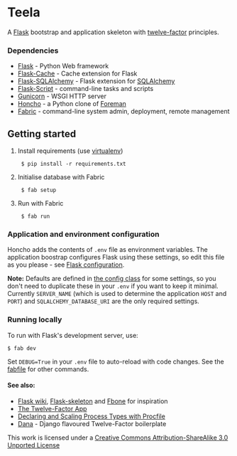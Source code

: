 # Teela

A [Flask](http://flask.pocoo.org/) bootstrap and application skeleton with [twelve-factor](http://www.12factor.net/) principles.

### Dependencies

- [Flask](http://flask.pocoo.org/) - Python Web framework
- [Flask-Cache](http://pythonhosted.org/Flask-Cache/) - Cache extension for Flask
- [Flask-SQLAlchemy](http://pythonhosted.org/Flask-SQLAlchemy) - Flask extension for [SQLAlchemy](http://www.sqlalchemy.org/)
- [Flask-Script](http://flask-script.readthedocs.org/) - command-line tasks and scripts
- [Gunicorn](http://gunicorn.org/) - WSGI HTTP server
- [Honcho](https://github.com/nickstenning/honcho) - a Python clone of [Foreman](http://ddollar.github.com/foreman/)
- [Fabric](http://fabfile.org/) - command-line system admin, deployment, remote management

## Getting started

1. Install requirements (use [virtualenv](https://pypi.python.org/pypi/virtualenv))

        $ pip install -r requirements.txt

2. Initialise database with Fabric

        $ fab setup

3. Run with Fabric

        $ fab run

### Application and environment configuration

Honcho adds the contents of `.env` file as environment variables. The application boostrap configures Flask using these settings, so edit this file as you please - see [Flask configuration](http://flask.pocoo.org/docs/config/).

**Note:** Defaults are defined in [the config class](teela/config.py) for some settings, so you don't need to duplicate these in your `.env` if you want to keep it minimal. Currently `SERVER_NAME` (which is used to determine the application `HOST` and `PORT`) and `SQLALCHEMY_DATABASE_URI` are the only required settings.

### Running locally

To run with Flask's development server, use:

    $ fab dev

Set `DEBUG=True` in your `.env` file to auto-reload with code changes. See the [fabfile](fabfile.py) for other commands.

#### See also:

- [Flask wiki](https://github.com/mitsuhiko/flask/wiki/Large-app-how-to), [Flask-skeleton](https://github.com/sean-/flask-skeleton) and [Fbone](https://github.com/imwilsonxu/fbone) for inspiration
- [The Twelve-Factor App](http://www.12factor.net/)
- [Declaring and Scaling Process Types with Procfile](https://devcenter.heroku.com/articles/procfile)
- [Dana](https://github.com/marchibbins/dana) - Django flavoured Twelve-Factor boilerplate

This work is licensed under a [Creative Commons Attribution-ShareAlike 3.0 Unported License](http://creativecommons.org/licenses/by-sa/3.0)